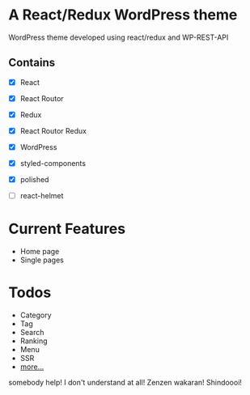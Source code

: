 # A React/Redux WordPress theme
WordPress theme developed using react/redux and WP-REST-API

## Contains
- [x] React
- [x] React Routor
- [x] Redux
- [x] React Routor Redux
- [x] WordPress
- [x] styled-components
- [x] polished
- [ ] react-helmet


# Current Features
- Home page
- Single pages


# Todos
- Category
- Tag
- Search
- Ranking
- Menu
- SSR
- [more...](https://reparade.com/log/frontend/react-wordpress-api.html)

somebody help!
I don't understand at all!
Zenzen wakaran! Shindoooi!

